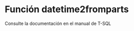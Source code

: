 ﻿---
FunctionName: "datetime2fromparts"
FunctionType: "SQL"
Autogenerated: true
---

# Función  datetime2fromparts

Consulte la documentación en el manual de T-SQL
